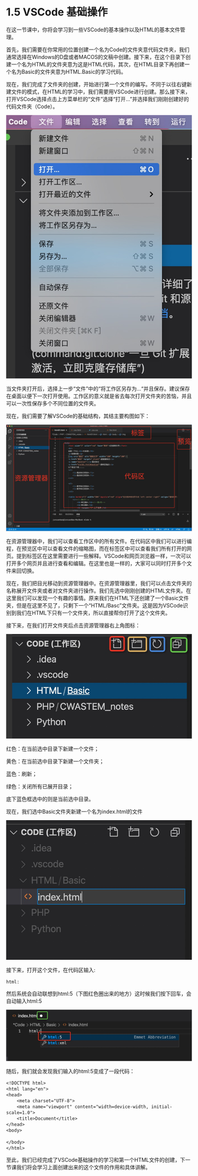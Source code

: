 # 1.5 VSCode 基础操作

在这一节课中，你将会学习到一些VSCode的基本操作以及HTML的基本文件管理。

首先，我们需要在你常用的位置创建一个名为Code的文件夹意代码文件夹，我们通常选择在Windows的D盘或者MACOS的文稿中创建。接下来，在这个目录下创建一个名为HTML的文件夹意为这是HTML代码，其次，在HTML目录下再创建一个名为Basic的文件夹意为HTML.Basic的学习代码。

现在，我们完成了文件夹的创建，开始进行第一个文件的编写。不同于以往右键新建文件的模式，在HTML的学习中，我们需要用VSCode进行创建。那么接下来，打开VSCode选择点击上方菜单栏的“文件”选择“打开...”并选择我们刚刚创建好的代码文件夹（Code）。

![](../.gitbook/assets/image%20%283%29.png)

当文件夹打开后，选择上一步“文件”中的“将工作区另存为...“并且保存。建议保存在桌面以便下一次打开使用。工作区的意义就是省去每次打开文件夹的苦恼，并且可以一次性保存多个不同位置的文件夹。

现在，我们需要了解VSCode的基础结构，其结主要构图如下：

![](../.gitbook/assets/image%20%284%29.png)

在资源管理器中，我们可以查看工作区中的所有文件。在代码区中我们可以进行编程，在预览区中可以查看文件的缩略图，而在标签区中可以查看我们所有打开的网页。提到标签区在这里需要进行一些解释。VSCode和网页浏览器一样，一次可以打开多个网页并且进行查看和编辑。在这里也是一样的，大家可以同时打开多个文件来回切换。

现在，我们把目光移动到资源管理器中。在资源管理器里，我们可以点击文件夹的名称展开文件夹或者对文件夹进行操作。我们先选中刚刚创建的HTML文件夹。在这里我们可以发现一个有趣的事情。原来我们在HTML下还创建了一个Basic文件夹，但是在这里不见了，只剩下一个“HTML/Basc”文件夹。这是因为VSCode识别到我们在HTML下只有一个文件夹，所以直接帮你打开了这个文件夹。

接下来，在我们打开文件夹后点击资源管理器右上角图标：

![](../.gitbook/assets/image%20%2810%29.png)

红色：在当前选中目录下新建一个文件；

黄色：在当前选中目录下新建一个文件夹；

蓝色：刷新；

绿色：关闭所有已展开目录；

底下蓝色框选中的则是当前选中目录。

现在，我们选中Basic文件夹新建一个名为index.html的文件

![](../.gitbook/assets/image%20%2812%29.png)

接下来，打开这个文件，在代码区输入:

```text
html:
```

然后系统会自动联想到html:5（下图红色圈出来的地方）这时候我们按下回车，会自动输入html:5

![](../.gitbook/assets/image%20%2811%29.png)

随后，我们就会发现我们输入的html:5变成了一段代码：

```markup
<!DOCTYPE html>
<html lang="en">
<head>
    <meta charset="UTF-8">
    <meta name="viewport" content="width=device-width, initial-scale=1.0">
    <title>Document</title>
</head>
<body>
    
</body>
</html>
```

至此，我们已经完成了VSCode基础操作的学习和第一个HTML文件的创建，下一节课我们将会学习上面创建出来的这个文件的作用和具体讲解。


